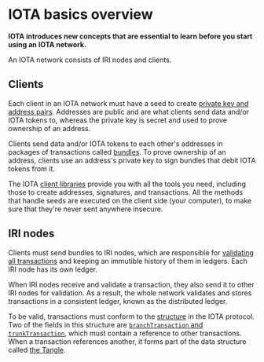 # IOTA basics overview

**IOTA introduces new concepts that are essential to learn before you start using an IOTA network.**

An IOTA network consists of IRI nodes and clients.

## Clients

Each client in an IOTA network must have a seed to create [private key and address pairs](../concepts/addresses-and-signatures.md). Addresses are public and are what clients send data and/or IOTA tokens to, whereas the private key is secret and used to prove ownership of an address.

Clients send data and/or IOTA tokens to each other's addresses in packages of transactions 
called [bundles](../concepts/bundles-and-transactions.md). To prove ownership of an address, clients use an address's private key to sign bundles that debit IOTA tokens from it.

The IOTA [client libraries](root://client-libraries/0.1/introduction/overview.md) provide you with all the tools you need, including those to create addresses, signatures, and transactions. All the methods that handle seeds are executed on the client side (your computer), to make sure that they're never sent anywhere insecure.

## IRI nodes

Clients must send bundles to IRI nodes, which are responsible for [validating all transactions](root://iri/0.1/concepts/transaction-validation.md) and keeping an immutible history of them in ledgers. Each IRI node has its own ledger.

When IRI nodes receive and validate a transaction, they also send it to other IRI nodes for validation. As a result, the whole network validates and stores transactions in a consistent ledger, known as the distributed ledger.

To be valid, transactions must conform to the [structure](../references/structure-of-a-transaction.md) in the IOTA protocol. Two of the fields in this structure are [`branchTransaction` and `trunkTransaction`](../references/structure-of-a-transaction.md), which must contain a reference to other transactions. When a transaction references another, it forms part of the data structure called [the Tangle](root://the-tangle/0.1/introduction/overview.md).



